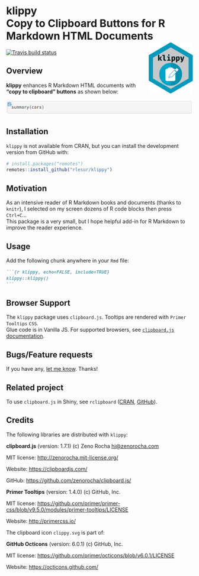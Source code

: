 
<!-- README.md is generated from README.Rmd. Please edit that file -->

# klippy<br />Copy to Clipboard Buttons for R Markdown HTML Documents<a href="https://rlesur.github.io/klippy"><img src="man/figures/logo.png" align="right" height="138.5" /></a>

<!-- badges: start -->

[![Travis build
status](https://travis-ci.org/RLesur/klippy.svg?branch=master)](https://travis-ci.org/RLesur/klippy)
<!-- badges: end -->

## Overview

**klippy** enhances R Markdown HTML documents with **“copy to clipboard”
buttons** as shown below:

![](man/figures/klippy.png)

## Installation

`klippy` is not available from CRAN, but you can install the development
version from GitHub with:

``` r
# install.packages("remotes")
remotes::install_github("rlesur/klippy")
```

## Motivation

As an intensive reader of R Markdown books and documents (thanks to
`knitr`), I selected on my screen dozens of R code blocks then press
`Ctrl+C`…  
This package is a very small, but I hope helpful add-in for R Markdown
to improve the reader experience.

## Usage

Add the following chunk anywhere in your `Rmd` file:

```` markdown
```{r klippy, echo=FALSE, include=TRUE}
klippy::klippy()
```
````

## Browser Support

The `klippy` package uses `clipboard.js`. Tooltips are rendered with
`Primer Tooltips` `CSS`.  
Glue code is in Vanilla JS. For supported browsers, see [`clipboard.js`
documentation](https://clipboardjs.com/#browser-support).

## Bugs/Feature requests

If you have any, [let me know](https://github.com/RLesur/klippy/issues).
Thanks\!

## Related project

To use `clipboard.js` in Shiny, see `rclipboard`
([CRAN](https://cran.r-project.org/package=rclipboard),
[GitHub](https://github.com/sbihorel/rclipboard)).

## Credits

The following libraries are distributed with `klippy`:

**clipboard.js** (version: 1.7.1) (c) Zeno Rocha <hi@zenorocha.com>

MIT license: <http://zenorocha.mit-license.org/>

Website: <https://clipboardjs.com/>

GitHub: <https://github.com/zenorocha/clipboard.js/>

**Primer Tooltips** (version: 1.4.0) (c) GitHub, Inc.

MIT license:
<https://github.com/primer/primer-css/blob/v9.5.0/modules/primer-tooltips/LICENSE>

Website: <http://primercss.io/>

The clipboard icon `clippy.svg` is part of:

**GitHub Octicons** (version: 6.0.1) (c) GitHub, Inc.

MIT license: <https://github.com/primer/octicons/blob/v6.0.1/LICENSE>

Website: <https://octicons.github.com/>
